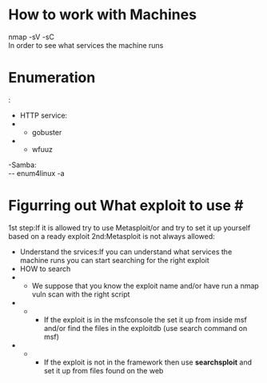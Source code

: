 # How to work with Machines #

nmap -sV -sC <machine ip><br>
In order to see what services the machine runs<br>

# Enumeration # 
:

- HTTP service:<br>
- - gobuster<br>
- - wfuuz<br>

-Samba:<br>
-- enum4linux -a <machine ip>

# Figurring out What exploit to use #<br>

1st step:If it is allowed try to use Metasploit/or and try to set it  up yourself based on a ready exploit
2nd:Metasploit is not always allowed:<br>
  - Understand the srvices:If you can understand what services the machine runs you can start searching for the right exploit
  - HOW to search 
  - - We suppose that you know the exploit name and/or have run a nmap vuln scan with the right script
  - - - If the exploit is in the msfconsole the set it up from inside msf and/or find the files in the exploitdb (use search command on msf)
  - - - If the exploit is not in the framework then use <b>searchsploit</b> and set it up from files found on the web

